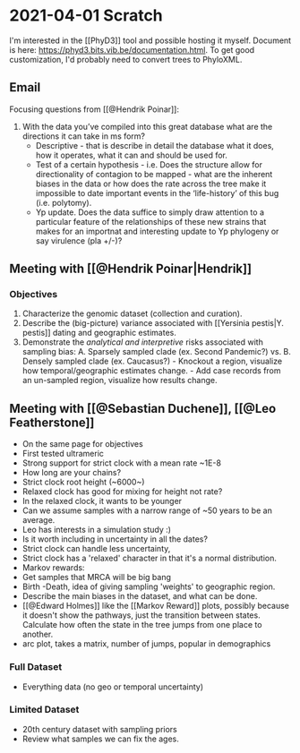 # 2021-04-01 Scratch

I'm interested in the [[PhyD3]] tool and possible hosting it myself. Document is here: <https://phyd3.bits.vib.be/documentation.html>. To get good customization, I'd probably need to convert trees to PhyloXML.

## Email

Focusing questions from [[@Hendrik Poinar]]:

1. With the data you’ve compiled into this great database what are the directions it can take in ms form?  
	- Descriptive - that is describe in detail the database what it does, how it operates, what it can and should be used for.  
	- Test of a certain hypothesis - i.e. Does the structure allow for directionality of contagion to be mapped - what are the inherent biases in the data or how does the rate across the tree make it impossible to date important events in the ‘life-history’ of this bug (i.e. polytomy).  
  	- Yp update. Does the data suffice to simply draw attention to a particular feature of the relationships of these new strains that makes for an importnat and interesting update to Yp phylogeny or say virulence (pla +/-)?

## Meeting with [[@Hendrik Poinar|Hendrik]]

### Objectives
1. Characterize the genomic dataset (collection and curation).
2. Describe the (big-picture) variance associated with [[Yersinia pestis|Y. pestis]] dating and geographic estimates.
3. Demonstrate the *analytical and interpretive* risks associated with sampling bias:
		A. Sparsely sampled clade (ex. Second Pandemic?) vs.
		B. Densely sampled clade (ex. Caucasus?) 
		- Knockout a region, visualize how temporal/geographic estimates change.
		- Add case records from an un-sampled region, visualize how results change.

## Meeting with [[@Sebastian Duchene]], [[@Leo Featherstone]]

- On the same page for objectives
- First tested ultrameric
- Strong support for strict clock with a mean rate ~1E-8
- How long are your chains?
- Strict clock root height (~6000~)
- Relaxed clock has good for mixing for height not rate?
- In the relaxed clock, it wants to be younger
- Can we assume samples with a narrow range of ~50 years to be an average.
- Leo has interests in a simulation study :) 
- Is it worth including in uncertainty in all the dates? 
- Strict clock can handle less uncertainty, 
- Strict clock has a 'relaxed' character in that it's a normal distribution.
- Markov rewards:
- Get samples that MRCA will be big bang
- Birth -Death, idea of giving sampling 'weights' to geographic region.
- Describe the main biases in the dataset, and what can be done.
- [[@Edward Holmes]] like the [[Markov Reward]] plots, possibly because it doesn't show the pathways, just the transition between states. Calculate how often the state in the tree jumps from one place to another.
- arc plot, takes a matrix, number of jumps, popular in demographics

### Full Dataset

- Everything data (no geo or temporal uncertainty)

### Limited Dataset
- 20th century dataset with sampling priors
- Review what samples we can fix the ages.

### 




